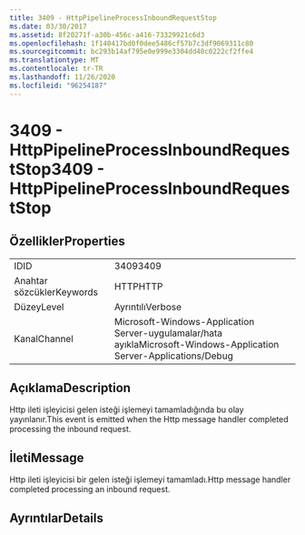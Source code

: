 ```yaml
---
title: 3409 - HttpPipelineProcessInboundRequestStop
ms.date: 03/30/2017
ms.assetid: 8f20271f-a30b-456c-a416-73329921c6d3
ms.openlocfilehash: 1f140417bd0f0dee5486cf57b7c3df9069311c80
ms.sourcegitcommit: bc293b14af795e0e999e3304dd40c0222cf2ffe4
ms.translationtype: MT
ms.contentlocale: tr-TR
ms.lasthandoff: 11/26/2020
ms.locfileid: "96254187"
---
```

# <a name="3409---httppipelineprocessinboundrequeststop"></a><span data-ttu-id="c19c8-102">3409 - HttpPipelineProcessInboundRequestStop</span><span class="sxs-lookup"><span data-stu-id="c19c8-102">3409 - HttpPipelineProcessInboundRequestStop</span></span>

## <a name="properties"></a><span data-ttu-id="c19c8-103">Özellikler</span><span class="sxs-lookup"><span data-stu-id="c19c8-103">Properties</span></span>  
  
|||  
|-|-|  
|<span data-ttu-id="c19c8-104">ID</span><span class="sxs-lookup"><span data-stu-id="c19c8-104">ID</span></span>|<span data-ttu-id="c19c8-105">3409</span><span class="sxs-lookup"><span data-stu-id="c19c8-105">3409</span></span>|  
|<span data-ttu-id="c19c8-106">Anahtar sözcükler</span><span class="sxs-lookup"><span data-stu-id="c19c8-106">Keywords</span></span>|<span data-ttu-id="c19c8-107">HTTP</span><span class="sxs-lookup"><span data-stu-id="c19c8-107">HTTP</span></span>|  
|<span data-ttu-id="c19c8-108">Düzey</span><span class="sxs-lookup"><span data-stu-id="c19c8-108">Level</span></span>|<span data-ttu-id="c19c8-109">Ayrıntılı</span><span class="sxs-lookup"><span data-stu-id="c19c8-109">Verbose</span></span>|  
|<span data-ttu-id="c19c8-110">Kanal</span><span class="sxs-lookup"><span data-stu-id="c19c8-110">Channel</span></span>|<span data-ttu-id="c19c8-111">Microsoft-Windows-Application Server-uygulamalar/hata ayıkla</span><span class="sxs-lookup"><span data-stu-id="c19c8-111">Microsoft-Windows-Application Server-Applications/Debug</span></span>|  
  
## <a name="description"></a><span data-ttu-id="c19c8-112">Açıklama</span><span class="sxs-lookup"><span data-stu-id="c19c8-112">Description</span></span>  

 <span data-ttu-id="c19c8-113">Http ileti işleyicisi gelen isteği işlemeyi tamamladığında bu olay yayınlanır.</span><span class="sxs-lookup"><span data-stu-id="c19c8-113">This event is emitted when the Http message handler completed processing the inbound request.</span></span>  
  
## <a name="message"></a><span data-ttu-id="c19c8-114">İleti</span><span class="sxs-lookup"><span data-stu-id="c19c8-114">Message</span></span>  

 <span data-ttu-id="c19c8-115">Http ileti işleyicisi bir gelen isteği işlemeyi tamamladı.</span><span class="sxs-lookup"><span data-stu-id="c19c8-115">Http message handler completed processing an inbound request.</span></span>  
  
## <a name="details"></a><span data-ttu-id="c19c8-116">Ayrıntılar</span><span class="sxs-lookup"><span data-stu-id="c19c8-116">Details</span></span>
